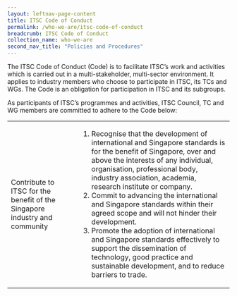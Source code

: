 ```yaml
---
layout: leftnav-page-content
title: ITSC Code of Conduct
permalink: /who-we-are/itsc-code-of-conduct
breadcrumb: ITSC Code of Conduct
collection_name: who-we-are
second_nav_title: "Policies and Procedures"
---
```


The ITSC Code of Conduct (Code) is to facilitate ITSC’s work and activities which is carried out in a multi-stakeholder, multi-sector environment. It applies to industry members who choose to participate in ITSC, its TCs and WGs. The Code is an obligation for participation in ITSC and its subgroups.

As participants of ITSC’s programmes and activities, ITSC Council, TC and WG members are committed to adhere to the Code below:

<table>
  <tr>
    <td>
      Contribute to ITSC for the benefit of the Singapore industry and community
    </td>
    <td>
      <ol>
        <li>
          Recognise that the development of international and Singapore standards is for the benefit of Singapore, over and above the interests of any individual, organisation, professional body, industry association, academia, research institute or company.
        </li>
        <li>
          Commit to advancing the international and Singapore standards within their agreed scope and will not hinder their development.
        </li>
        <li>
          Promote the adoption of international and Singapore standards effectively to support the dissemination of technology, good practice and sustainable development, and to reduce barriers to trade.
        </li>
      </ol>
    </td>
  </tr>
</table>

